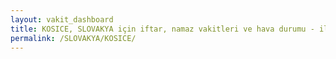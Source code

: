 ```yaml
---
layout: vakit_dashboard
title: KOSICE, SLOVAKYA için iftar, namaz vakitleri ve hava durumu - ilçe/eyalet seç
permalink: /SLOVAKYA/KOSICE/
---
```


<script type="text/javascript">
  var GLOBAL_COUNTRY = 'SLOVAKYA';
  var GLOBAL_CITY = 'KOSICE';
  var GLOBAL_STATE = '';
  var lat = 72;
  var lon = 21;
</script>
